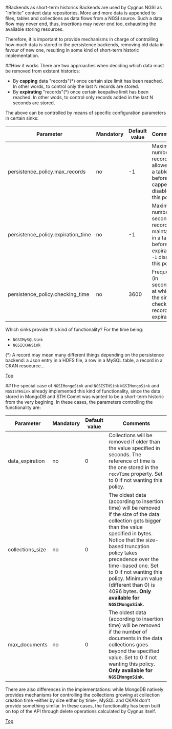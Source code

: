 #<a name="top"></a>Backends as short-term historics
Backends are used by Cygnus NGSI as "infinite" context data repositories. More and more data is appended to files, tables and collections as data flows from a NGSI source. Such a data flow may never end, thus, insertions may never end too, exhausting the available storing resources.

Therefore, it is important to provide mechanisms in charge of controlling how much data is stored in the persistence backends, removing old data in favour of new one, resulting in some kind of short-term historic implementation. 

##<a name="top"></a>How it works
There are two approaches when deciding which data must be removed from existent historics:

* By <b>capping</b> data "records"(*) once certain size limit has been reached. In other words, to control only the last N records are stored.
* By <b>expirating</b> "records"(*) once certain keepalive limit has been reached. In other wods, to control only records added in the last N seconds are stored.

The above can be controlled by means of specific configuration parameters in certain sinks:

| Parameter | Mandatory | Default value | Comments |
|---|---|---|---|
| persistence\_policy.max_records | no | -1 | Maximum number of records allowed for a table before it is capped. `-1` disables this policy. |
| persistence\_policy.expiration_time | no | -1 | Maximum number of seconds a record is maintained in a table before expiration. `-1` disables this policy. |
| persistence\_policy.checking_time | no | 3600 | Frequency (in seconds) at which the sink checks for record expiration. |

Which sinks provide this kind of functionality? For the time being:

* `NGSIMySQLSink`
* `NGSICKANSink`

(*) A record may mean many different things depending on the persistence backend: a Json entry in a HDFS file, a row in a MySQL table, a record in a CKAN resoeurce...

[Top](#top)

##<a name="top"></a>The special case of `NGSIMongoSink` and `NGSISTHSink`
`NGSIMongoSink` and `NGSISTHSink` already implemented this kind of functionality, since the data stored in MongoDB and STH Comet was wanted to be a short-term historic from the very begining. In these cases, the parameters controlling the functionality are:

| Parameter | Mandatory | Default value | Comments |
|---|---|---|---|
| data\_expiration | no | 0 | Collections will be removed if older than the value specified in seconds. The reference of time is the one stored in the `recvTime` property. Set to 0 if not wanting this policy. |
| collections\_size | no | 0 | The oldest data (according to insertion time) will be removed if the size of the data collection gets bigger than the value specified in bytes. Notice that the size-based truncation policy takes precedence over the time-based one. Set to 0 if not wanting this policy. Minimum value (different than 0) is 4096 bytes. <b>Only available for `NGSIMongoSink`</b>. |
| max\_documents | no | 0 | The oldest data (according to insertion time) will be removed if the number of documents in the data collections goes beyond the specified value. Set to 0 if not wanting this policy. <b>Only available for `NGSIMongoSink`</b>. |

There are also differences in the implementations: while MongoDB natively provides mechanisms for controlling the collections growing at collection creation time -either by size either by time-, MySQL and CKAN don't provide something similar. In these cases, the functionality has been built on top of the API through delete operations calculated by Cygnus itself.

[Top](#top)
